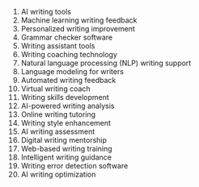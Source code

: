 1. AI writing tools
2. Machine learning writing feedback
3. Personalized writing improvement
4. Grammar checker software
5. Writing assistant tools
6. Writing coaching technology
7. Natural language processing (NLP) writing support
8. Language modeling for writers
9. Automated writing feedback
10. Virtual writing coach
11. Writing skills development
12. AI-powered writing analysis
13. Online writing tutoring
14. Writing style enhancement
15. AI writing assessment
16. Digital writing mentorship
17. Web-based writing training
18. Intelligent writing guidance
19. Writing error detection software
20. AI writing optimization

